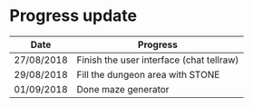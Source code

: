 # Progress update

|     Date      |                                           Progress                                                     |
|:-------------:|--------------------------------------------------------------------------------------------------------|
|  27/08/2018   | Finish the user interface (chat tellraw)                                                               |
|  29/08/2018   | Fill the dungeon area with STONE                                                                       |
|  01/09/2018   | Done maze generator                                       										     |